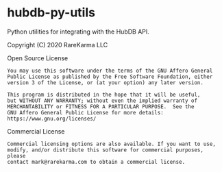 # hubdb-py-utils
Python utilities for integrating with the HubDB API.

Copyright (C) 2020  RareKarma LLC


Open Source License

    You may use this software under the terms of the GNU Affero General 
    Public License as published by the Free Software Foundation, either 
    version 3 of the License, or (at your option) any later version.

    This program is distributed in the hope that it will be useful,
    but WITHOUT ANY WARRANTY; without even the implied warranty of
    MERCHANTABILITY or FITNESS FOR A PARTICULAR PURPOSE.  See the
    GNU Affero General Public License for more details: 
    https://www.gnu.org/licenses/


Commercial License

    Commercial licensing options are also available. If you want to use,
    modify, and/or distribute this software for commercial purposes, please 
    contact mark@rarekarma.com to obtain a commercial license.

